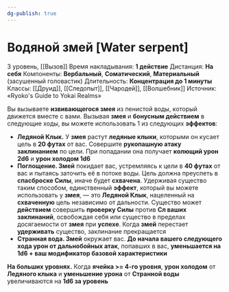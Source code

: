 ```yaml
---
dg-publish: true
---
```

# Водяной змей [Water serpent]
3 уровень, [[Вызов]]
Время накладывания: **1 действие**
Дистанция: **На себя**
Компоненты: **Вербальный**, **Соматический**, **Материальный** (засушенный головастик)
Длительность: **Концентрация до 1 минуты**
Классы: [[Друид]], [[Следопыт]], [[Чародей]], [[Волшебник]]
Источник: «Ryoko's Guide to Yokai Realms»

Вы вызываете **извивающегося змея** из пенистой воды, который движется вместе с вами. Вызывая **змея** и **бонусным действием** в следующие ходы, вы можете использовать 1 из следующих **эффектов**:

- **Ледяной Клык.** У **змея** растут **ледяные клыки**, которыми он кусает цель в **20 футах** от вас. Совершите **рукопашную атаку заклинанием** по цели. При попадании она получает **колющий урон 2d6** и **урон холодом 1d6**
- **Поглощение. Змей** покидает вас, устремляясь к цели в **40 футах** от вас и пытаясь заточить её в потоке воды. Цель должна преуспеть в **спасброске Силы**, иначе будет **схвачена**. Удерживая существо таким способом, единственный **эффект**, который вы можете использовать у **змея**, — это **Ледяной Клык**, нацеленный на **схваченную** цель независимо от дальности. Существо может **действием** совершить **проверку Силы** против **Сл ваших заклинаний**, освобождая себя или существо в пределах досягаемости от **змея** при **успехе**. Когда **змей** перестает **удерживать** существо, заклинание прекращается
- **Странная вода. Змей** окружает вас. **До начала вашего следующего хода урон от дальнобойных атак**, попавших в вас, **уменьшается на 1d6 + ваш модификатор базовой характеристики**

**На больших уровнях.** Когда **ячейка >= 4-го уровня**, **урон холодом** от **Ледяного клыка** и **уменьшение урона** от **Странной воды** увеличиваются на **1d6 за уровень**